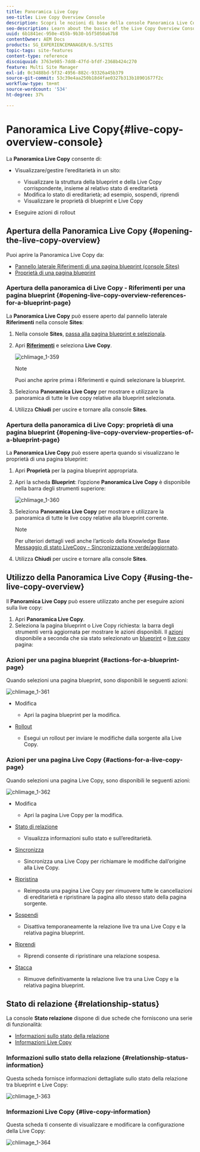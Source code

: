 ```yaml
---
title: Panoramica Live Copy
seo-title: Live Copy Overview Console
description: Scopri le nozioni di base della console Panoramica Live Copy.
seo-description: Learn about the basics of the Live Copy Overview Console.
uuid: 6b1841ec-950e-455b-9b30-b5f5050a67b8
contentOwner: AEM Docs
products: SG_EXPERIENCEMANAGER/6.5/SITES
topic-tags: site-features
content-type: reference
discoiquuid: 3763e985-7dd8-47fd-bfdf-2368b424c270
feature: Multi Site Manager
exl-id: 0c3488bd-5f32-4956-882c-93326a45b379
source-git-commit: 53c39e4aa250b18d4fae0327b313b18901677f2c
workflow-type: tm+mt
source-wordcount: '534'
ht-degree: 37%

---
```


# Panoramica Live Copy{#live-copy-overview-console}

La **Panoramica Live Copy** consente di:

* Visualizzare/gestire l’ereditarietà in un sito:

   * Visualizzare la struttura della blueprint e della Live Copy corrispondente, insieme al relativo stato di ereditarietà
   * Modifica lo stato di ereditarietà; ad esempio, sospendi, riprendi
   * Visualizzare le proprietà di blueprint e Live Copy

* Eseguire azioni di rollout

## Apertura della Panoramica Live Copy {#opening-the-live-copy-overview}

Puoi aprire la Panoramica Live Copy da:

* [Pannello laterale Riferimenti di una pagina blueprint (console Sites)](#opening-live-copy-overview-references-for-a-blueprint-page)
* [Proprietà di una pagina blueprint](#opening-live-copy-overview-properties-of-a-blueprint-page)

### Apertura della panoramica di Live Copy - Riferimenti per una pagina blueprint {#opening-live-copy-overview-references-for-a-blueprint-page}

La **Panoramica Live Copy** può essere aperto dal pannello laterale **Riferimenti** nella console **Sites**:

1. Nella console **Sites**, [passa alla pagina blueprint e selezionala](/help/sites-authoring/basic-handling.md#viewing-and-selecting-resources).
1. Apri **[Riferimenti](/help/sites-authoring/basic-handling.md#references)** e seleziona **Live Copy**.

   ![chlimage_1-359](assets/chlimage_1-359.png)

   >[!NOTE]
   >
   >Puoi anche aprire prima i Riferimenti e quindi selezionare la blueprint.

1. Seleziona **Panoramica Live Copy** per mostrare e utilizzare la panoramica di tutte le live copy relative alla blueprint selezionata.
1. Utilizza **Chiudi** per uscire e tornare alla console **Sites**.

### Apertura della panoramica di Live Copy: proprietà di una pagina blueprint {#opening-live-copy-overview-properties-of-a-blueprint-page}

La **Panoramica Live Copy** può essere aperta quando si visualizzano le proprietà di una pagina blueprint:

1. Apri **Proprietà** per la pagina blueprint appropriata.
1. Apri la scheda **Blueprint**: l’opzione **Panoramica Live Copy** è disponibile nella barra degli strumenti superiore:

   ![chlimage_1-360](assets/chlimage_1-360.png)

1. Seleziona **Panoramica Live Copy** per mostrare e utilizzare la panoramica di tutte le live copy relative alla blueprint corrente.

   >[!NOTE]
   >
   >Per ulteriori dettagli vedi anche l’articolo della Knowledge Base [Messaggio di stato LiveCopy - Sincronizzazione verde/aggiornato](https://helpx.adobe.com/experience-manager/kb/livecopy-status-message---up-to-date-green-in-sync.html).

1. Utilizza **Chiudi** per uscire e tornare alla console **Sites**.

## Utilizzo della Panoramica Live Copy {#using-the-live-copy-overview}

Il **Panoramica Live Copy** può essere utilizzato anche per eseguire azioni sulla live copy:

1. Apri **Panoramica Live Copy**.
1. Seleziona la pagina blueprint o Live Copy richiesta: la barra degli strumenti verrà aggiornata per mostrare le azioni disponibili. Il [azioni](/help/sites-administering/msm.md#terms-used) disponibile a seconda che sia stato selezionato un [blueprint](#actions-for-a-blueprint-page) o [live copy](#actions-for-a-live-copy-page) pagina:

### Azioni per una pagina blueprint {#actions-for-a-blueprint-page}

Quando selezioni una pagina blueprint, sono disponibili le seguenti azioni:

![chlimage_1-361](assets/chlimage_1-361.png)

* Modifica

   * Apri la pagina blueprint per la modifica.

* [Rollout](/help/sites-administering/msm.md#rollout-and-synchronize)

   * Esegui un rollout per inviare le modifiche dalla sorgente alla Live Copy.

### Azioni per una pagina Live Copy {#actions-for-a-live-copy-page}

Quando selezioni una pagina Live Copy, sono disponibili le seguenti azioni:

![chlimage_1-362](assets/chlimage_1-362.png)

* Modifica

   * Apri la pagina Live Copy per la modifica.

* [Stato di relazione](#relationship-status)

   * Visualizza informazioni sullo stato e sull’ereditarietà.

* [Sincronizza](/help/sites-administering/msm.md#rollout-and-synchronize)

   * Sincronizza una Live Copy per richiamare le modifiche dall’origine alla Live Copy.

* [Ripristina](/help/sites-administering/msm-livecopy.md#resetting-a-live-copy-page)

   * Reimposta una pagina Live Copy per rimuovere tutte le cancellazioni di ereditarietà e ripristinare la pagina allo stesso stato della pagina sorgente.

* [Sospendi](/help/sites-administering/msm.md#suspending-and-cancelling-inheritance-and-synchronization)

   * Disattiva temporaneamente la relazione live tra una Live Copy e la relativa pagina blueprint.

* [Riprendi](/help/sites-administering/msm-livecopy.md#resuming-inheritance-for-a-page)

   * Riprendi consente di ripristinare una relazione sospesa.

* [Stacca](/help/sites-administering/msm.md#detaching-a-live-copy)

   * Rimuove definitivamente la relazione live tra una Live Copy e la relativa pagina blueprint.

## Stato di relazione {#relationship-status}

La console **Stato relazione** dispone di due schede che forniscono una serie di funzionalità:

* [Informazioni sullo stato della relazione](#relationship-status-information)
* [Informazioni Live Copy](#live-copy-information)

### Informazioni sullo stato della relazione {#relationship-status-information}

Questa scheda fornisce informazioni dettagliate sullo stato della relazione tra blueprint e Live Copy:

![chlimage_1-363](assets/chlimage_1-363.png)

### Informazioni Live Copy {#live-copy-information}

Questa scheda ti consente di visualizzare e modificare la configurazione della Live Copy:

![chlimage_1-364](assets/chlimage_1-364.png)
